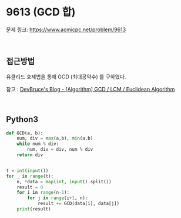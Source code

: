 # 9613 (GCD 합)

문제 링크: <https://www.acmicpc.net/problem/9613>  

<br>

## 접근방법

유클리드 호제법을 통해 GCD (최대공약수) 를 구하였다.  

참고 : [DevBruce's Blog - [Algorithm] GCD / LCM / Euclidean Algorithm](https://devbruce.github.io/algorithm/alg-02-gcd/)

<br>

## Python3

```python
def GCD(a, b):
    num, div = max(a,b), min(a,b)
    while num % div:
        num, div = div, num % div
    return div


t = int(input())
for _ in range(t):
    n, *data = map(int, input().split())
    result = 0
    for i in range(n-1):
        for j in range(i+1, n):
            result += GCD(data[i], data[j])
    print(result)
```
